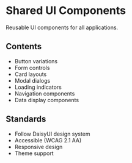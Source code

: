 # Shared UI Components

Reusable UI components for all applications.

## Contents
- Button variations
- Form controls
- Card layouts
- Modal dialogs
- Loading indicators
- Navigation components
- Data display components

## Standards
- Follow DaisyUI design system
- Accessible (WCAG 2.1 AA)
- Responsive design
- Theme support